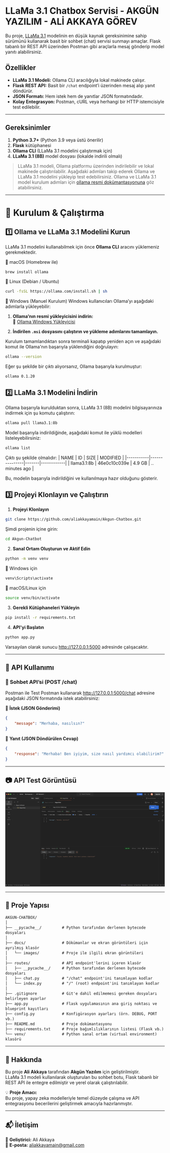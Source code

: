 # LLaMa 3.1 Chatbox Servisi - AKGÜN YAZILIM - ALİ AKKAYA GÖREV

Bu proje, [LLaMa 3.1](https://ollama.com/library/llama3.1:8b) modelinin en düşük kaynak gereksinimine sahip sürümünü kullanarak basit bir sohbet (chat) servisi sunmayı amaçlar. Flask tabanlı bir REST API üzerinden Postman gibi araçlarla mesaj gönderip model yanıtı alabilirsiniz.

## Özellikler

- **LLaMa 3.1 Modeli:** Ollama CLI aracılığıyla lokal makinede çalışır.
- **Flask REST API:** Basit bir `/chat` endpoint’i üzerinden mesaj alıp yanıt döndürür.
- **JSON Formatı:** Hem istek hem de yanıtlar JSON formatındadır.
- **Kolay Entegrasyon:** Postman, cURL veya herhangi bir HTTP istemcisiyle test edilebilir.

---

## Gereksinimler

1. **Python 3.7+** (Python 3.9 veya üstü önerilir)
2. **Flask** kütüphanesi
3. **Ollama CLI** (LLaMa 3.1 modelini çalıştırmak için)
4. **LLaMa 3.1 (8B)** model dosyası (lokalde indirili olmalı)

> LLaMa 3.1 modeli, Ollama platformu üzerinden indirilebilir ve lokal makinede çalıştırılabilir. Aşağıdaki adımları takip ederek Ollama ve LLaMa 3.1 modelini yükleyip test edebilirsiniz.
> Ollama ve LLaMa 3.1 model kurulum adımları için [ollama resmi dokümantasyonuna](https://ollama.com/library/llama3.1) göz atabilirsiniz.

---

# 🚀 Kurulum & Çalıştırma

## 1️⃣ Ollama ve LLaMa 3.1 Modelini Kurun
LLaMa 3.1 modelini kullanabilmek için önce **Ollama CLI** aracını yüklemeniz gerekmektedir.

📌 macOS (Homebrew ile)
```bash
brew install ollama
```
📌 Linux (Debian / Ubuntu)
```bash
curl -fsSL https://ollama.com/install.sh | sh
```
📌 Windows (Manuel Kurulum)
Windows kullanıcıları Ollama’yı aşağıdaki adımlarla yükleyebilir:

1. **Ollama’nın resmi yükleyicisini indirin:**  
   🔗 [Ollama Windows Yükleyicisi](https://ollama.com/download/windows)

2. **İndirilen `.msi` dosyasını çalıştırın ve yükleme adımlarını tamamlayın.**


Kurulum tamamlandıktan sonra terminali kapatıp yeniden açın ve aşağıdaki komut ile Ollama'nın başarıyla yüklendiğini doğrulayın:
```bash
ollama --version
```
Eğer şu şekilde bir çıktı alıyorsanız, Ollama başarıyla kurulmuştur:
```bash
ollama 0.1.20
```

## 2️⃣ LLaMa 3.1 Modelini İndirin
Ollama başarıyla kurulduktan sonra, LLaMa 3.1 (8B) modelini bilgisayarınıza indirmek için şu komutu çalıştırın:
```bash
ollama pull llama3.1:8b
```
Model başarıyla indirildiğinde, aşağıdaki komut ile yüklü modelleri listeleyebilirsiniz:
```bash
ollama list
```
Çıktı şu şekilde olmalıdır:
| NAME      | ID             | SIZE  | MODIFIED    |
|-----------|---------------|-------|------------|
| llama3.1:8b | 46e0c10c039e | 4.9 GB | .. minutes ago |

Bu, modelin başarıyla indirildiğini ve kullanılmaya hazır olduğunu gösterir.


## 3️⃣ Projeyi Klonlayın ve Çalıştırın
1. **Projeyi Klonlayın**
```bash
git clone https://github.com/aliakkayamain/Akgun-Chatbox.git
```
Şimdi projenin içine girin:
```bash
cd Akgun-Chatbot
```

2. **Sanal Ortam Oluşturun ve Aktif Edin**
```bash
python -m venv venv
```
📌 Windows için
```bash
venv\Scripts\activate
```
📌 macOS/Linux için
```bash
source venv/bin/activate
```

3. **Gerekli Kütüphaneleri Yükleyin**
```bash
pip install -r requirements.txt
```

4. **API'yi Başlatın**
```bash
python app.py
```
Varsayılan olarak sunucu http://127.0.0.1:5000 adresinde çalışacaktır.

---

## 💬 API Kullanımı

### 📌 Sohbet API’si (POST /chat)

Postman ile Test
Postman kullanarak http://127.0.0.1:5000/chat adresine aşağıdaki JSON formatında istek atabilirsiniz:

🔹 **İstek (JSON Gönderimi)**  
```json
{
    "message": "Merhaba, nasılsın?"
}
```

🔹 **Yanıt (JSON Döndürülen Cevap)**
```json
{
    "response": "Merhaba! Ben iyiyim, size nasıl yardımcı olabilirim?"
}
```

---

## 📷 API Test Görüntüsü
![Postman Testi](docs/images/screen_shot2.png)

---

## 📂 Proje Yapısı
```
AKGUN-CHATBOX/
│
├── __pycache__/         # Python tarafından derlenen bytecode dosyaları
│
├── docs/                # Dökümanlar ve ekran görüntüleri için ayrılmış klasör
│   └── images/          # Proje ile ilgili ekran görüntüleri
│
├── routes/              # API endpoint'lerini içeren klasör
│   ├── __pycache__/     # Python tarafından derlenen bytecode dosyaları
│   ├── chat.py          # "/chat" endpoint'ini tanımlayan kodlar
│   └── index.py         # "/" (root) endpoint'ini tanımlayan kodlar
│
├── .gitignore           # Git'e dahil edilmemesi gereken dosyaları belirleyen ayarlar
├── app.py               # Flask uygulamasının ana giriş noktası ve blueprint kayıtları
├── config.py            # Konfigürasyon ayarları (örn. DEBUG, PORT vb.)
├── README.md            # Proje dokümantasyonu
├── requirements.txt     # Proje bağımlılıklarının listesi (Flask vb.)
└── venv/                # Python sanal ortam (virtual environment) klasörü
```

---

## 📌 Hakkında

Bu proje **Ali Akkaya** tarafından **Akgün Yazılım** için geliştirilmiştir.  
LLaMa 3.1 modeli kullanılarak oluşturulan bu sohbet botu, Flask tabanlı bir REST API ile entegre edilmiştir ve yerel olarak çalıştırılabilir.

💡 **Proje Amacı:**  
Bu proje, yapay zeka modelleriyle temel düzeyde çalışma ve API entegrasyonu becerilerini geliştirmek amacıyla hazırlanmıştır.

---

## 📬 İletişim  

📩 **Geliştirici:** Ali Akkaya  
📧 **E-posta:** [aliakkayamain@gmail.com](mailto:aliakkayamain@gmail.com)  
